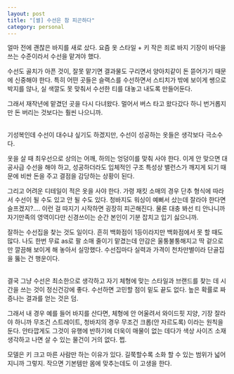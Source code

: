 ```yaml
---
layout: post
title: "[썰] 수선은 참 피곤하다"
category: personal
---
```


얼마 전에 괜찮은 바지를 새로 샀다. 요즘 옷 스타일 + 키 작은 죄로 바지 기장이 바닥을 쓰는 수준이라서
수선을 맡겨야 했다.

수선도 골치가 아픈 것이, 잘못 맡기면 결과물도 구리면서 양아치같이 돈 뜯어가기 때문에 신중해야 한다.
특히 어떤 곳들은 슬랙스를 수선하면서 스티치가 밖에 보이게 쌩으로 박지를 않나, 실 색깔도 못 맞춰서 수선한 티를 대놓고 내도록 만들어둔다. 

그래서 재작년에 맡겼던 곳을 다시 다녀왔다. 멀어서 버스 타고 왔다갔다 하니 번거롭지만 돈 버리는 것보다는 훨씬 나으니까. 

<br>
기성복인데 수선이 대수냐 싶기도 하겠지만, 수선이 성공하는 옷들은 생각보다 극소수다.

옷을 살 때 최우선으로 상의는 어깨, 하의는 엉덩이를 맞춰 사야 한다. 이게 안 맞으면 대공사급 수선을 해야 하고, 성공하더라도 입체적인 구조 특성상 밸런스가 깨지게 되기 때문에 비싼 돈을 주고 결점을 감당하는 상황이 된다.

그리고 어려운 디테일이 적은 옷을 사야 한다. 가령 재킷 소매의 경우 단추 형식에 따라서 수선이 될 수도 있고 안 될 수도 있다. 청바지도 워싱이 예뻐서 샀는데 잘라야 한다면 슬프겠지?.... 이런 걸 따지기 시작하면 굉장히 피곤해진다. 물론 대충 봐선 티 안나니까 자기만족의 영역이다만 신경쓰이는 순간 본인이 기분 잡치고 입기 싫으니까.

잘하는 수선집을 찾는 것도 일이다. 흔히 백화점이 1등이라지만 백화점에서 못 할 때도 많다.
나도 한번 무료 as로 팔 소매 줄이기 맡겼는데 안감은 울퉁불퉁해지고 딱 겉으로만 깔끔해 보이게 해 놓아서 실망했다. 수선집마다 실력과 가격이 천차만별이라 단골집을 뚫는 건 행운이다.

<br>
결국 그냥 수선은 최소한으로 생각하고 자기 체형에 맞는 스타일과 브랜드를 찾는 데 시간을 쓰는 것이 정신건강에 좋다. 수선하면 고민할 점이 밑도 끝도 없다. 높은 확률로 짜증나는 결과를 얻는 것은 덤.


그래서 내 경우 예를 들어 바지를 산다면, 체형에 안 어울려서 와이드핏 지양, 기장 잘라야 하니까 무조건 스트레이트, 청바지의 경우 무조건 크롭(안 자르도록) 이라는 원칙을 둔다.
안타깝게도 그것이 유행에 반하기에 더욱이 매물이 없는 데다가 색상 사이즈 소재 생각하고 나면 살 수 있는 물건이 거의 없다. 쩝.

모델은 키 크고 마른 사람만 하는 이유가 있다. 길쭉할수록 소화 할 수 있는 범위가 넓어지니까 그렇지. 작으면 기본템만 몸에 맞추는데도 이 고생을 한다.
